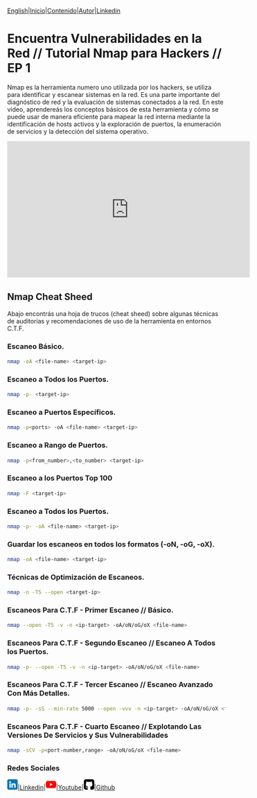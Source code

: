 [English](https://emersontech.github.io/en/index.html)|[Inicio](https://emersontech.github.io/index.html)|[Contenido](https://emersontech.github.io/es/nav/page1.html)|[Autor](https://emersontech.github.io/es/nav/about.html)|[Linkedin](https://www.linkedin.com/in/emersontech/)

# Encuentra Vulnerabilidades en la Red // Tutorial Nmap para Hackers // EP 1
Nmap es la herramienta numero uno utilizada por los hackers, se utiliza para identificar y escanear sistemas en la red. Es una parte importante del diagnóstico de red y la evaluación de sistemas conectados a la red. En este video, aprendereás los conceptos básicos de esta herramienta y cómo se puede usar de manera eficiente para mapear la red interna mediante la identificación de hosts activos y la exploración de puertos, la enumeración de servicios y la detección del sistema operativo.

<iframe width="560" height="315" src="https://www.youtube.com/embed/zoOAnbVplSI" title="YouTube video player" frameborder="0" allow="accelerometer; autoplay; clipboard-write; encrypted-media; gyroscope; picture-in-picture" allowfullscreen></iframe>

## Nmap Cheat Sheed
Abajo encontrás una hoja de trucos (cheat sheed) sobre algunas técnicas de auditorías y recomendaciones de uso de la herramienta en entornos C.T.F.

### Escaneo Básico.
```bash
nmap -oA <file-name> <target-ip>
```

### Escaneo a Todos los Puertos.
```bash
nmap -p- <target-ip>
```

### Escaneo a Puertos Específicos.
```bash
nmap -p<ports> -oA <file-name> <target-ip>
```

### Escaneo a Rango de Puertos.
```bash
nmap -p<from_number>,<to_number> <target-ip>
```

### Escaneo a los Puertos Top 100
```bash
nmap -F <target-ip>
```

### Escaneo a Todos los Puertos.
```bash
nmap -p- -oA <file-name> <target-ip>
```

### Guardar los escaneos en todos los formatos (-oN, -oG, -oX).
```bash
nmap -oA <file-name> <target-ip>
```

### Técnicas de Optimización de Escaneos.
```bash
nmap -n -T5 --open <target-ip>
```

### Escaneos Para C.T.F - Primer Escaneo // Básico.
```bash
nmap --open -T5 -v -n <ip-target> -oA/oN/oG/oX <file-name>
```

### Escaneos Para C.T.F - Segundo Escaneo // Escaneo A Todos los Puertos.
```bash
nmap -p- --open -T5 -v -n <ip-target> -oA/oN/oG/oX <file-name>
```

### Escaneos Para C.T.F - Tercer Escaneo // Escaneo Avanzado Con Más Detalles.
```bash
nmap -p- -sS --min-rate 5000 --open -vvv -n <ip-target> -oA/oN/oG/oX <file-name>
```

### Escaneos Para C.T.F - Cuarto Escaneo // Explotando Las Versiones De Servicios y Sus Vulnerabilidades
```bash
nmap -sCV -p<port-number,range> -oA/oN/oG/oX <file-name>
```

### Redes Sociales

![img](/img/linkedin.png)|[Linkedin](https://www.linkedin.com/in/emersontech/)|![img](/img/youtube.png)|[Youtube](https://www.youtube.com/channel/UChNTj2xNpEQiliMv-IJbWvQ)|![img](/img/github.png)|[Github](https://github.com/emersontech)

